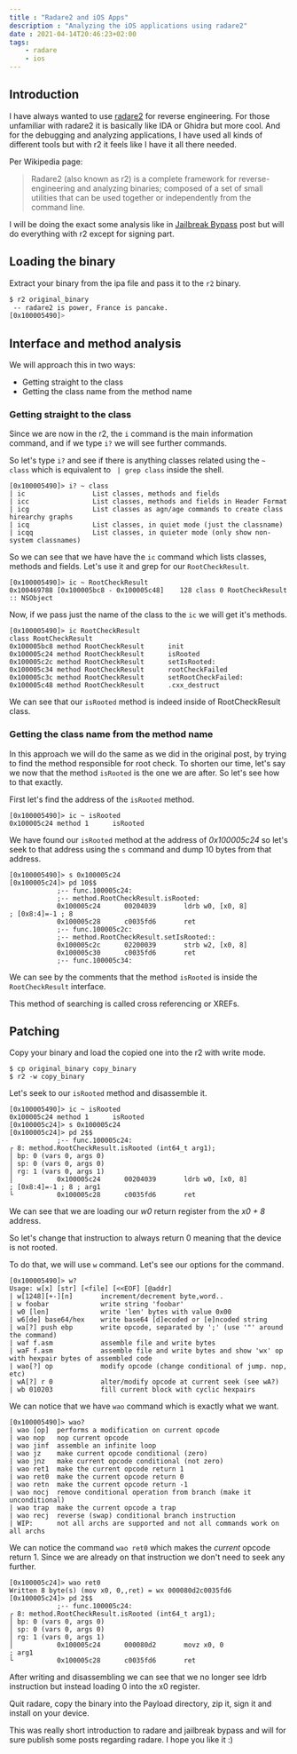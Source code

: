 ```yaml
---
title : "Radare2 and iOS Apps"
description : "Analyzing the iOS applications using radare2"
date : 2021-04-14T20:46:23+02:00
tags:
    - radare
    - ios
---
```


## Introduction

I have always wanted to use [radare2](https://github.com/radareorg/radare2) for reverse engineering. For those unfamiliar with radare2 it is basically like IDA or Ghidra but more cool. And for the debugging and analyzing applications, I have used all kinds of different tools but with r2 it feels like I have it all there needed.

Per Wikipedia page:
> Radare2 (also known as r2) is a complete framework for reverse-engineering and analyzing binaries; composed of a set of small utilities that can be used together or independently from the command line.

I will be doing the exact some analysis like in [Jailbreak Bypass](https://lateralusd.github.io/jailbreak_bypass/) post but will do everything with r2 except for signing part.

## Loading the binary

Extract your binary from the ipa file and pass it to the ```r2``` binary.
```bash
$ r2 original_binary
 -- radare2 is power, France is pancake.
[0x100005490]>
```

## Interface and method analysis
We will approach this in two ways:
* Getting straight to the class
* Getting the class name from the method name

### Getting straight to the class
Since we are now in the r2, the `i` command is the main information command, and if we type `i?` we will see further commands.

So let's type `i?` and see if there is anything classes related using the `~ class` which is equivalent to ` | grep class` inside the shell.

```
[0x100005490]> i? ~ class
| ic                 List classes, methods and fields
| icc                List classes, methods and fields in Header Format
| icg                List classes as agn/age commands to create class hirearchy graphs
| icq                List classes, in quiet mode (just the classname)
| icqq               List classes, in quieter mode (only show non-system classnames)
```

So we can see that we have have the `ic` command which lists classes, methods and fields. Let's use it and grep for our `RootCheckResult`.

```
[0x100005490]> ic ~ RootCheckResult
0x100469788 [0x100005bc8 - 0x100005c48]    128 class 0 RootCheckResult :: NSObject
```

Now, if we pass just the name of the class to the ```ic``` we will get it's methods.

```
[0x100005490]> ic RootCheckResult
class RootCheckResult
0x100005bc8 method RootCheckResult      init
0x100005c24 method RootCheckResult      isRooted
0x100005c2c method RootCheckResult      setIsRooted:
0x100005c34 method RootCheckResult      rootCheckFailed
0x100005c3c method RootCheckResult      setRootCheckFailed:
0x100005c48 method RootCheckResult      .cxx_destruct
```

We can see that our ```isRooted``` method is indeed inside of RootCheckResult class.

### Getting the class name from the method name

In this approach we will do the same as we did in the original post, by trying to find the method responsible for root check. To shorten our time, let's say we now that the method ```isRooted``` is the one we are after. So let's see how to that exactly.

First let's find the address of the ```isRooted``` method.
```
[0x100005490]> ic ~ isRooted
0x100005c24 method 1      isRooted
```

We have found our ```isRooted``` method at the address of _0x100005c24_ so let's seek to that address using the ```s``` command and dump 10 bytes from that address.

```
[0x100005490]> s 0x100005c24
[0x100005c24]> pd 10$$
            ;-- func.100005c24:
            ;-- method.RootCheckResult.isRooted:
            0x100005c24      00204039       ldrb w0, [x0, 8]           ; [0x8:4]=-1 ; 8
            0x100005c28      c0035fd6       ret
            ;-- func.100005c2c:
            ;-- method.RootCheckResult.setIsRooted::
            0x100005c2c      02200039       strb w2, [x0, 8]
            0x100005c30      c0035fd6       ret
            ;-- func.100005c34:
```

We can see by the comments that the method ```isRooted``` is inside the ```RootCheckResult``` interface.

This method of searching is called cross referencing or XREFs.

## Patching
Copy your binary and load the copied one into the r2 with write mode.
```
$ cp original_binary copy_binary
$ r2 -w copy_binary
```

Let's seek to our ```isRooted``` method and disassemble it.
```
[0x100005490]> ic ~ isRooted
0x100005c24 method 1      isRooted
[0x100005c24]> s 0x100005c24
[0x100005c24]> pd 2$$
            ;-- func.100005c24:
┌ 8: method.RootCheckResult.isRooted (int64_t arg1);
│ bp: 0 (vars 0, args 0)
│ sp: 0 (vars 0, args 0)
│ rg: 1 (vars 0, args 1)
│           0x100005c24      00204039       ldrb w0, [x0, 8]           ; [0x8:4]=-1 ; 8 ; arg1
└           0x100005c28      c0035fd6       ret
```

We can see that we are loading our _w0_ return register from the _x0 + 8_ address.

So let's change that instruction to always return 0 meaning that the device is not rooted.

To do that, we will use ```w``` command. Let's see our options for the command.
```
[0x100005490]> w?
Usage: w[x] [str] [<file] [<<EOF] [@addr]
| w[1248][+-][n]       increment/decrement byte,word..
| w foobar             write string 'foobar'
| w0 [len]             write 'len' bytes with value 0x00
| w6[de] base64/hex    write base64 [d]ecoded or [e]ncoded string
| wa[?] push ebp       write opcode, separated by ';' (use '"' around the command)
| waf f.asm            assemble file and write bytes
| waF f.asm            assemble file and write bytes and show 'wx' op with hexpair bytes of assembled code
| wao[?] op            modify opcode (change conditional of jump. nop, etc)
| wA[?] r 0            alter/modify opcode at current seek (see wA?)
| wb 010203            fill current block with cyclic hexpairs
```

We can notice that we have ```wao``` command which is exactly what we want.
```
[0x100005490]> wao?
| wao [op]  performs a modification on current opcode
| wao nop   nop current opcode
| wao jinf  assemble an infinite loop
| wao jz    make current opcode conditional (zero)
| wao jnz   make current opcode conditional (not zero)
| wao ret1  make the current opcode return 1
| wao ret0  make the current opcode return 0
| wao retn  make the current opcode return -1
| wao nocj  remove conditional operation from branch (make it unconditional)
| wao trap  make the current opcode a trap
| wao recj  reverse (swap) conditional branch instruction
| WIP:      not all archs are supported and not all commands work on all archs
```

We can notice the command ```wao ret0``` which makes the _current_ opcode return 1. Since we are already on that instruction we don't need to seek any further.
```
[0x100005c24]> wao ret0
Written 8 byte(s) (mov x0, 0,,ret) = wx 000080d2c0035fd6
[0x100005c24]> pd 2$$
            ;-- func.100005c24:
┌ 8: method.RootCheckResult.isRooted (int64_t arg1);
│ bp: 0 (vars 0, args 0)
│ sp: 0 (vars 0, args 0)
│ rg: 1 (vars 0, args 1)
│           0x100005c24      000080d2       movz x0, 0                 ; arg1
└           0x100005c28      c0035fd6       ret
```

After writing and disassembling we can see that we no longer see ldrb instruction but instead loading 0 into the x0 register.

Quit radare, copy the binary into the Payload directory, zip it, sign it and install on your device.

This was really short introduction to radare and jailbreak bypass and will for sure publish some posts regarding radare. I hope you like it :)
